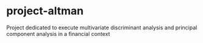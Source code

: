 # project-altman
Project dedicated to execute multivariate discriminant analysis and principal component analysis in a financial context
